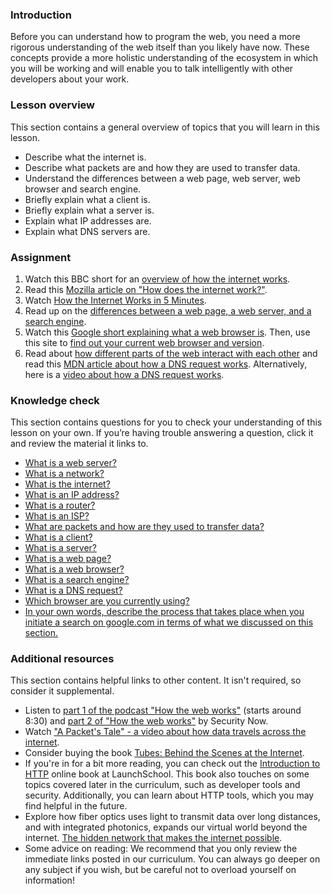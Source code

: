 ### Introduction

Before you can understand how to program the web, you need a more rigorous understanding of the web itself than you likely have now. These concepts provide a more holistic understanding of the ecosystem in which you will be working and will enable you to talk intelligently with other developers about your work.

### Lesson overview

This section contains a general overview of topics that you will learn in this lesson.

- Describe what the internet is.
- Describe what packets are and how they are used to transfer data.
- Understand the differences between a web page, web server, web browser and search engine.
- Briefly explain what a client is.
- Briefly explain what a server is.
- Explain what IP addresses are.
- Explain what DNS servers are.

### Assignment

<div class="lesson-content__panel" markdown="1">
  
  1. Watch this BBC short for an [overview of how the internet works](https://www.youtube.com/watch?v=eHp1l73ztB8).
  1. Read this [Mozilla article on "How does the internet work?"](https://developer.mozilla.org/en-US/Learn/Common_questions/How_does_the_Internet_work).
  1. Watch [How the Internet Works in 5 Minutes](https://youtu.be/7_LPdttKXPc?t=46s).
  1. Read up on the [differences between a web page, a web server, and a search engine](https://developer.mozilla.org/en-US/Learn/Common_questions/Pages_sites_servers_and_search_engines).
  1. Watch this [Google short explaining what a web browser is](https://youtu.be/BrXPcaRlBqo). Then, use this site to [find out your current web browser and version](https://www.whatsmybrowser.org/).
  1. Read about [how different parts of the web interact with each other](https://developer.mozilla.org/en-US/Learn/Getting_started_with_the_web/How_the_Web_works#Clients_and_servers) and read this [MDN article about how a DNS request works](https://developer.mozilla.org/en-US/docs/Learn/Common_questions/Web_mechanics/What_is_a_domain_name#how_does_a_dns_request_work). Alternatively, here is a [video about how a DNS request works](https://www.youtube.com/watch?v=72snZctFFtA&t=45s).

</div> 

### Knowledge check

This section contains questions for you to check your understanding of this lesson on your own. If you’re having trouble answering a question, click it and review the material it links to.

- [What is a web server?](https://developer.mozilla.org/en-US/docs/Learn/Common_questions/Pages_sites_servers_and_search_engines)
- [What is a network?](https://developer.mozilla.org/en-US/docs/Learn/Common_questions/How_does_the_Internet_work)
- [What is the internet?](https://www.youtube.com/watch?v=7_LPdttKXPc&t=46s)
- [What is an IP address?](https://developer.mozilla.org/en-US/docs/Learn/Common_questions/How_does_the_Internet_work)
- [What is a router?](https://developer.mozilla.org/en-US/docs/Learn/Common_questions/How_does_the_Internet_work)
- [What is an ISP?](https://developer.mozilla.org/en-US/docs/Learn/Common_questions/How_does_the_Internet_work)
- [What are packets and how are they used to transfer data?](https://developer.mozilla.org/en-US/docs/Learn/Getting_started_with_the_web/How_the_Web_works#packets_explained)
- [What is a client?](https://developer.mozilla.org/en-US/docs/Learn/Getting_started_with_the_web/How_the_Web_works#clients_and_servers)
- [What is a server?](https://developer.mozilla.org/en-US/docs/Learn/Getting_started_with_the_web/How_the_Web_works#clients_and_servers)
- [What is a web page?](https://developer.mozilla.org/en-US/docs/Learn/Common_questions/Pages_sites_servers_and_search_engines)
- [What is a web browser?](https://www.youtube.com/watch?v=BrXPcaRlBqo&feature=youtu.be)
- [What is a search engine?](https://developer.mozilla.org/en-US/docs/Learn/Common_questions/Pages_sites_servers_and_search_engines)
- [What is a DNS request?](https://www.youtube.com/watch?v=72snZctFFtA&t=45s)
- [Which browser are you currently using?](https://www.whatsmybrowser.org/)
- [In your own words, describe the process that takes place when you initiate a search on google.com in terms of what we discussed on this section.](https://developer.mozilla.org/en-US/docs/Learn/Common_questions/Pages_sites_servers_and_search_engines)

### Additional resources

This section contains helpful links to other content. It isn't required, so consider it supplemental.

- Listen to [part 1 of the podcast "How the web works"](https://twit.tv/shows/security-now/episodes/25?autostart=false) (starts around 8:30) and [part 2 of "How the web works"](https://twit.tv/shows/security-now/episodes/26?autostart=false) by Security Now.
- Watch ["A Packet's Tale" - a video about how data travels across the internet](https://www.youtube.com/watch?v=ewrBalT_eBM).
- Consider buying the book [Tubes: Behind the Scenes at the Internet](https://www.amazon.co.uk/dp/B007TB5SKA/ref=dp-kindle-redirect?_encoding=UTF8&btkr=1).
- If you're in for a bit more reading, you can check out the [Introduction to HTTP](https://launchschool.com/books/http) online book at LaunchSchool. This book also touches on some topics covered later in the curriculum, such as developer tools and security. Additionally, you can learn about HTTP tools, which you may find helpful in the future.
- Explore how fiber optics uses light to transmit data over long distances, and with integrated photonics, expands our virtual world beyond the internet. [The hidden network that makes the internet possible](https://youtu.be/er3v4PVNQqE).
- Some advice on reading: We recommend that you only review the immediate links posted in our curriculum. You can always go deeper on any subject if you wish, but be careful not to overload yourself on information!
